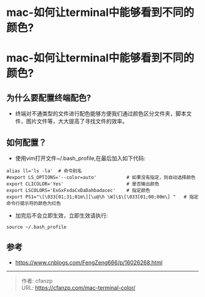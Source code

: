 # mac-如何让terminal中能够看到不同的颜色?


# mac-如何让terminal中能够看到不同的颜色?
## 为什么要配置终端配色?
- 终端对不通类型的文件进行配色能够方便我们通过颜色区分文件夹，脚本文件，图片文件等，大大提高了寻找文件的效率。
## 如何配置？
- 使用vim打开文件~/.bash_profile,在最后加入如下代码:
```
alias ll='ls -la'  # 命令别名
#export LS_OPTIONS='--color=auto'           # 如果没有指定，则自动选择颜色
export CLICOLOR='Yes'                       # 是否输出颜色
export LSCOLORS='ExGxFxdaCxDaDahbadacec'    # 指定颜色
export PS1="\[\033[01;31;01m\][\u@\h \W]\$\[\033[01;00;00m\] "   # 指定命令行提示符的颜色为红色
```
- 加完后不会立即生效，立即生效请执行:
```
source ~/.bash_profile
```

## 参考
- https://www.cnblogs.com/FengZeng666/p/16026268.html


---

> 作者: cfanzp  
> URL: https://cfanzp.com/mac-terminal-color/  

